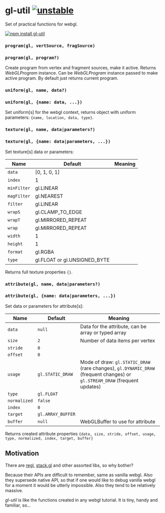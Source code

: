 # gl-util [![unstable](http://badges.github.io/stability-badges/dist/unstable.svg)](http://github.com/badges/stability-badges)

Set of practical functions for webgl.

[![npm install gl-util](https://nodei.co/npm/gl-util.png?mini=true)](https://npmjs.org/package/gl-util/)


### `program(gl, vertSource, fragSource)`
### `program(gl, program?)`

Create program from vertex and fragment sources, make it active. Returns _WebGLProgram_ instance. Can be _WebGLProgram_ instance passed to make active program. By default just returns current program.

### `uniform(gl, name, data?)`
### `uniform(gl, {name: data, ...})`

Set uniform[s] for the webgl context, returns object with uniform parameters: `{name, location, data, type}`.

### `texture(gl, name, data|parameters?)`
### `texture(gl, {name: data|parameters, ...})`

Set texture[s] data or parameters:

| Name | Default | Meaning |
|---|---|---|
| `data` | [0, 1, 0, 1] | |
| `index` | 1 | |
| `minFilter` | gl.LINEAR | |
| `magFilter` | gl.NEAREST | |
| `filter` | gl.LINEAR | |
| `wrapS` | gl.CLAMP_TO_EDGE | |
| `wrapT` | gl.MIRRORED_REPEAT | |
| `wrap` | gl.MIRRORED_REPEAT | |
| `width` | 1 | |
| `height` | 1 | |
| `format` | gl.RGBA | |
| `type` | gl.FLOAT or gl.UNSIGNED_BYTE | |

Returns full texture properties `{}`.

### `attribute(gl, name, data|parameters?)`
### `attribute(gl, {name: data|parameters, ...})`

Set data or parameters for attribute[s]:

| Name | Default | Meaning |
|---|---|---|
| `data` | `null` | Data for the attribute, can be array or typed array |
| `size` | `2` | Number of data items per vertex |
| `stride` | `0` | |
| `offset` | `0` | |
| `usage` | `gl.STATIC_DRAW` | Mode of draw: `gl.STATIC_DRAW` (rare changes), `gl.DYNAMIC_DRAW` (frequent changes) or `gl.STREAM_DRAW` (frequent updates) |
| `type` | `gl.FLOAT` | |
| `normalized` | `false` | |
| `index` | `0` | |
| `target` | `gl.ARRAY_BUFFER` | |
| `buffer` | `null` | WebGLBuffer to use for attribute |

Returns created attribute properties `{data, size, stride, offset, usage, type, normalized, index, target, buffer}`



## Motivation

There are [regl](https://github.com/regl-project/regl), [stack.gl](https://github.com/stackgl/) and other assorted libs, so why bother?

Because their APIs are difficult to remember, same as vanilla webgl. Also they supersede native API, so that if one would like to debug vanilla webgl for a moment it would be utterly impossible. Also they tend to be relatively massive.

_gl-util_ is like the functions created in any webgl tutorial. It is tiny, handy and familiar, so...
